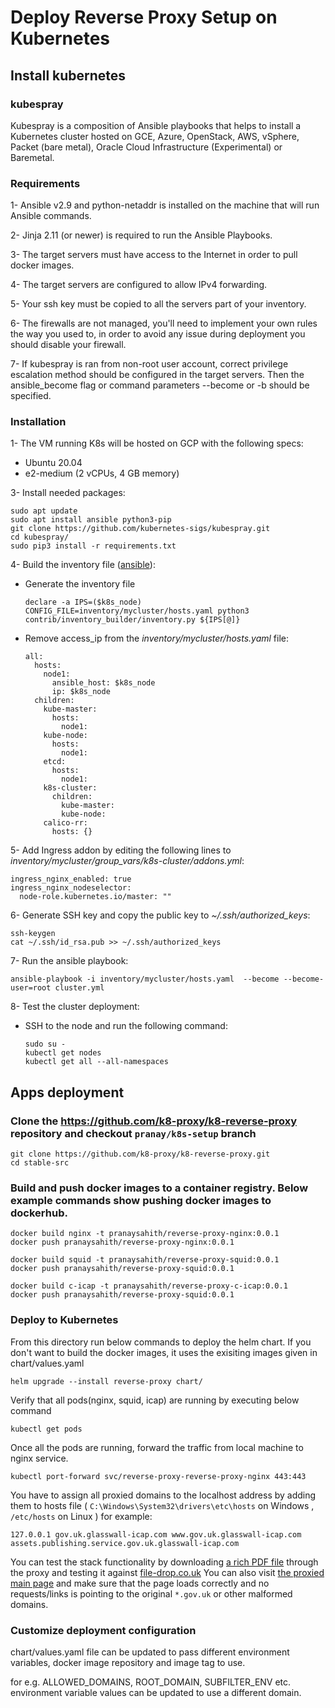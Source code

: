 # Deploy Reverse Proxy Setup on Kubernetes

## Install kubernetes

### kubespray

Kubespray is a composition of Ansible playbooks that helps to install a Kubernetes cluster hosted on GCE, Azure, OpenStack, AWS, vSphere, Packet (bare metal), Oracle Cloud Infrastructure (Experimental) or Baremetal.

### Requirements

1- Ansible v2.9 and python-netaddr is installed on the machine that will run Ansible commands.

2- Jinja 2.11 (or newer) is required to run the Ansible Playbooks.

3- The target servers must have access to the Internet in order to pull docker images.

4- The target servers are configured to allow IPv4 forwarding.

5- Your ssh key must be copied to all the servers part of your inventory.

6- The firewalls are not managed, you'll need to implement your own rules the way you used to, in order to avoid any issue during deployment you should disable your firewall.

7- If kubespray is ran from non-root user account, correct privilege escalation method should be configured in the target servers. Then the ansible_become flag or command parameters --become or -b should be specified.

### Installation

1- The VM running K8s will be hosted on GCP with the following specs:

- Ubuntu 20.04
- e2-medium (2 vCPUs, 4 GB memory)

3- Install needed packages:

```
sudo apt update
sudo apt install ansible python3-pip
git clone https://github.com/kubernetes-sigs/kubespray.git
cd kubespray/
sudo pip3 install -r requirements.txt
```

4- Build the inventory file ([ansible](https://github.com/kubernetes-sigs/kubespray/blob/master/docs/ansible.md)):

  - Generate the inventory file
 
    ```
    declare -a IPS=($k8s_node)
    CONFIG_FILE=inventory/mycluster/hosts.yaml python3 contrib/inventory_builder/inventory.py ${IPS[@]}
    ```

  - Remove access_ip from the _inventory/mycluster/hosts.yaml_ file:

	```
	all:
	  hosts:
	    node1:
	      ansible_host: $k8s_node
	      ip: $k8s_node
	  children:
	    kube-master:
	      hosts:
	        node1:
	    kube-node:
	      hosts:
	        node1:
	    etcd:
	      hosts:
	        node1:
	    k8s-cluster:
	      children:
	        kube-master:
	        kube-node:
	    calico-rr:
	      hosts: {}
	```

5- Add Ingress addon by editing the following lines to _inventory/mycluster/group_vars/k8s-cluster/addons.yml_:

```
ingress_nginx_enabled: true
ingress_nginx_nodeselector:
  node-role.kubernetes.io/master: ""
```

6- Generate SSH key and copy the public key to _~/.ssh/authorized_keys_:

```
ssh-keygen
cat ~/.ssh/id_rsa.pub >> ~/.ssh/authorized_keys 
```

7- Run the ansible playbook:

  `ansible-playbook -i inventory/mycluster/hosts.yaml  --become --become-user=root cluster.yml`

8- Test the cluster deployment:

- SSH to the node and run the following command:
  ```
  sudo su - 
  kubectl get nodes
  kubectl get all --all-namespaces
  ``` 

## Apps deployment


### Clone the https://github.com/k8-proxy/k8-reverse-proxy repository and checkout `pranay/k8s-setup` branch

```
git clone https://github.com/k8-proxy/k8-reverse-proxy.git
cd stable-src
```

### Build and push docker images to a container registry. Below example commands show pushing docker images to dockerhub.

```
docker build nginx -t pranaysahith/reverse-proxy-nginx:0.0.1
docker push pranaysahith/reverse-proxy-nginx:0.0.1

docker build squid -t pranaysahith/reverse-proxy-squid:0.0.1
docker push pranaysahith/reverse-proxy-squid:0.0.1

docker build c-icap -t pranaysahith/reverse-proxy-c-icap:0.0.1
docker push pranaysahith/reverse-proxy-squid:0.0.1
```

### Deploy to Kubernetes
From this directory run below commands to deploy the helm chart. If you don't want to build the docker images, it uses the exisiting images given in chart/values.yaml

```
helm upgrade --install reverse-proxy chart/
```

Verify that all pods(nginx, squid, icap) are running by executing below command
```
kubectl get pods
```

Once all the pods are running, forward the traffic from local machine to nginx service.
```
kubectl port-forward svc/reverse-proxy-reverse-proxy-nginx 443:443
```

You have to assign all proxied domains to the localhost address by adding them to hosts file ( `C:\Windows\System32\drivers\etc\hosts` on Windows , `/etc/hosts` on Linux )
  for example: 

```
127.0.0.1 gov.uk.glasswall-icap.com www.gov.uk.glasswall-icap.com assets.publishing.service.gov.uk.glasswall-icap.com
```

You can test the stack functionality by downloading [a rich PDF file](https://assets.publishing.service.gov.uk.glasswall-icap.com/government/uploads/system/uploads/attachment_data/file/901225/uk-internal-market-white-paper.pdf) through the proxy and testing it against [file-drop.co.uk](https://file-drop.co.uk)
You can also visit [the proxied main page](https://www.gov.uk.glasswall-icap.com/) and make sure that the page loads correctly and no requests/links is pointing to the original `*.gov.uk` or other malformed domains.

### Customize deployment configuration
chart/values.yaml file can be updated to pass different environment variables, docker image repository and image tag to use.

for e.g. ALLOWED_DOMAINS, ROOT_DOMAIN, SUBFILTER_ENV etc. environment variable values can be updated to use a different domain.
